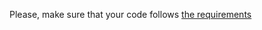 Please, make sure that your code follows [the requirements](https://kottans.org/documentation/docs/doc/code-review/#a-tiny-js-world--pre-oop)
